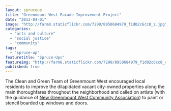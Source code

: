 ```yaml
---
layout: spruceup
title: "Greenmount West Facade Improvement Project"
date: "2013-04-01"
image: "http://farm8.staticflickr.com/7290/8950684979_f1d02c6cc8_z.jpg"
categories: 
  - "arts and culture"
  - "social justice"
  - "community"
tags: 
  - "spruce-up"
featuretitle: "Spruce-Ups"
featureimg: "http://farm8.staticflickr.com/7290/8950684979_f1d02c6cc8_c.jpg"
published: true
---
```


The Clean and Green Team of Greenmount West encouraged local residents to improve the dilapidated vacant city-owned properties along the main thoroughfares throughout the neighborhood and called on artists (with the guidance of [New Greenmount West Community Association][NGWCA]) to paint or stencil boarded up windows and doors.

[NGWCA]: https://www.facebook.com/NGWCA?group_id=0
